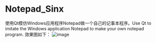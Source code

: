 # Notepad_Sinx
使用Qt模仿Windows应用程序Notepad做一个自己的记事本程序。Use Qt to imitate the Windows application Notepad to make your own notepad program.
效果图如下：
 ![image](https://github.com/CaiFengyin/Notepad_Sinx/screenshot/1.png)
 


